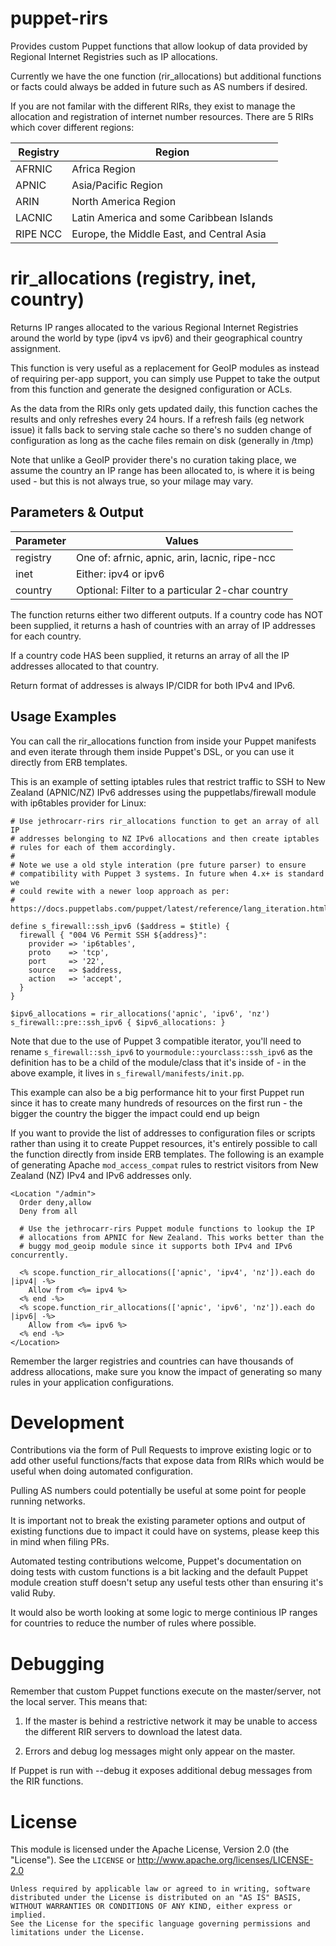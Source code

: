 # puppet-rirs

Provides custom Puppet functions that allow lookup of data provided by Regional
Internet Registries such as IP allocations.

Currently we have the one function (rir_allocations) but additional functions
or facts could always be added in future such as AS numbers if desired.

If you are not familar with the different RIRs, they exist to manage the
allocation and registration of internet number resources. There are 5 RIRs
which cover different regions:

| Registry | Region                                    |
|----------|-------------------------------------------|
| AFRNIC   | Africa Region                             |
| APNIC    | Asia/Pacific Region                       |
| ARIN     | North America Region                      |
| LACNIC   | Latin America and some Caribbean Islands  |
| RIPE NCC | Europe, the Middle East, and Central Asia |



# rir_allocations (registry, inet, country)

Returns IP ranges allocated to the various Regional Internet Registries
around the world by type (ipv4 vs ipv6) and their geographical country
assignment.

This function is very useful as a replacement for GeoIP modules as instead
of requiring per-app support, you can simply use Puppet to take the output
from this function and generate the designed configuration or ACLs.

As the data from the RIRs only gets updated daily, this function caches the
results and only refreshes every 24 hours. If a refresh fails (eg network
issue) it falls back to serving stale cache so there's no sudden change of
configuration as long as the cache files remain on disk (generally in /tmp)

Note that unlike a GeoIP provider there's no curation taking place, we
assume the country an IP range has been allocated to, is where it is being
used - but this is not always true, so your milage may vary.


## Parameters & Output

| Parameter  | Values                                          |
|------------|-------------------------------------------------|
| registry   | One of: afrnic, apnic, arin, lacnic, ripe-ncc   |
| inet       | Either: ipv4 or ipv6                            |
| country    | Optional: Filter to a particular 2-char country |


The function returns either two different outputs. If a country code has NOT
been supplied, it returns a hash of countries with an array of IP addresses
for each country.

If a country code HAS been supplied, it returns an array of all the IP
addresses allocated to that country.

Return format of addresses is always IP/CIDR for both IPv4 and IPv6.


## Usage Examples

You can call the rir_allocations function from inside your Puppet manifests and
even iterate through them inside Puppet's DSL, or you can use it directly from
ERB templates.


This is an example of setting iptables rules that restrict traffic to SSH to
New Zealand (APNIC/NZ) IPv6 addresses using the puppetlabs/firewall module 
with ip6tables provider for Linux:

    # Use jethrocarr-rirs rir_allocations function to get an array of all IP
    # addresses belonging to NZ IPv6 allocations and then create iptables
    # rules for each of them accordingly.
    #
    # Note we use a old style interation (pre future parser) to ensure
    # compatibility with Puppet 3 systems. In future when 4.x+ is standard we
    # could rewite with a newer loop approach as per:
    # https://docs.puppetlabs.com/puppet/latest/reference/lang_iteration.html

    define s_firewall::ssh_ipv6 ($address = $title) {
      firewall { "004 V6 Permit SSH ${address}":
        provider => 'ip6tables',
        proto    => 'tcp',
        port     => '22',
        source   => $address,
        action   => 'accept',
      }  
    }

    $ipv6_allocations = rir_allocations('apnic', 'ipv6', 'nz')
    s_firewall::pre::ssh_ipv6 { $ipv6_allocations: }

Note that due to the use of Puppet 3 compatible iterator, you'll need to rename
`s_firewall::ssh_ipv6` to `yourmodule::yourclass::ssh_ipv6` as the
definition has to be a child of the module/class that it's inside of - in the
above example, it lives in `s_firewall/manifests/init.pp`.

This example can also be a big performance hit to your first Puppet run since
it has to create many hundreds of resources on the first run - the bigger the
country the bigger the impact could end up beign



If you want to provide the list of addresses to configuration files or scripts
rather than using it to create Puppet resources, it's entirely possible to call
the function directly from inside ERB templates. The following is an example of
generating Apache `mod_access_compat` rules to restrict visitors from
New Zealand (NZ) IPv4 and IPv6 addresses only.

    <Location "/admin">
      Order deny,allow
      Deny from all

      # Use the jethrocarr-rirs Puppet module functions to lookup the IP
      # allocations from APNIC for New Zealand. This works better than the
      # buggy mod_geoip module since it supports both IPv4 and IPv6 concurrently.

      <% scope.function_rir_allocations(['apnic', 'ipv4', 'nz']).each do |ipv4| -%>
        Allow from <%= ipv4 %>
      <% end -%>
      <% scope.function_rir_allocations(['apnic', 'ipv6', 'nz']).each do |ipv6| -%>
        Allow from <%= ipv6 %>
      <% end -%>
    </Location>

Remember the larger registries and countries can have thousands of address
allocations, make sure you know the impact of generating so many rules in your
application configurations.


# Development

Contributions via the form of Pull Requests to improve existing logic or to
add other useful functions/facts that expose data from RIRs which would be
useful when doing automated configuration.

Pulling AS numbers could potentially be useful at some point for people running
networks.

It is important not to break the existing parameter options and output of
existing functions due to impact it could have on systems, please keep this in
mind when filing PRs.

Automated testing contributions welcome, Puppet's documentation on doing tests
with custom functions is a bit lacking and the default Puppet module creation
stuff doesn't setup any useful tests other than ensuring it's valid Ruby.

It would also be worth looking at some logic to merge continious IP ranges for
countries to reduce the number of rules where possible.


# Debugging

Remember that custom Puppet functions execute on the master/server, not the
local server. This means that:

1. If the master is behind a restrictive network it may be unable to access the
different RIR servers to download the latest data.

2. Errors and debug log messages might only appear on the master.

If Puppet is run with --debug it exposes additional debug messages from the RIR
functions.


# License

This module is licensed under the Apache License, Version 2.0 (the "License").
See the `LICENSE` or http://www.apache.org/licenses/LICENSE-2.0

    Unless required by applicable law or agreed to in writing, software
    distributed under the License is distributed on an "AS IS" BASIS,
    WITHOUT WARRANTIES OR CONDITIONS OF ANY KIND, either express or implied.
    See the License for the specific language governing permissions and
    limitations under the License.
